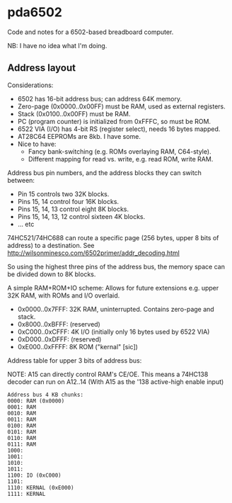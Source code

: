 pda6502
=======

Code and notes for a 6502-based breadboard computer.

NB: I have no idea what I'm doing.


Address layout
--------------

Considerations:

* 6502 has 16-bit address bus; can address 64K memory.
* Zero-page (0x0000..0x00FF) must be RAM, used as external registers.
* Stack (0x0100..0x00FF) must be RAM.
* PC (program counter) is initialized from 0xFFFC, so must be ROM.
* 6522 VIA (I/O) has 4-bit RS (register select), needs 16 bytes mapped.
* AT28C64 EEPROMs are 8kb. I have some.
* Nice to have:
  * Fancy bank-switching (e.g. ROMs overlaying RAM, C64-style).
  * Different mapping for read vs. write, e.g. read ROM, write RAM.

Address bus pin numbers, and the address blocks they can switch between:

* Pin 15 controls two 32K blocks.
* Pins 15, 14 control four 16K blocks.
* Pins 15, 14, 13 control eight 8K blocks.
* Pins 15, 14, 13, 12 control sixteen 4K blocks.
* ... etc

74HC521/74HC688 can route a specific page (256 bytes, upper 8 bits of address)
to a destination. See http://wilsonminesco.com/6502primer/addr_decoding.html

So using the highest three pins of the address bus, the memory space
can be divided down to 8K blocks.

A simple RAM+ROM+IO scheme:
Allows for future extensions e.g. upper 32K RAM, with ROMs and I/O overlaid.

* 0x0000..0x7FFF: 32K RAM, uninterrupted. Contains zero-page and stack.
* 0x8000..0xBFFF: (reserved)
* 0xC000..0xCFFF: 4K I/O (initially only 16 bytes used by 6522 VIA)
* 0xD000..0xDFFF: (reserved)
* 0xE000..0xFFFF: 8K ROM ("kernal" [sic])

Address table for upper 3 bits of address bus:

NOTE: A15 can directly control RAM's CE/OE.
      This means a 74HC138 decoder can run on A12..14
      (With A15 as the '138 active-high enable input)

```
Address bus 4 KB chunks:
0000: RAM (0x0000)
0001: RAM
0010: RAM
0011: RAM
0100: RAM
0101: RAM
0110: RAM
0111: RAM
1000:
1001:
1010:
1011:
1100: IO (0xC000)
1101:
1110: KERNAL (0xE000)
1111: KERNAL
```

